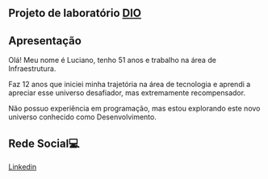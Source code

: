 ## Projeto de laboratório [DIO](https://github.com/digitalinnovationone/dio-lab-open-source)

## Apresentação
Olá! Meu nome é Luciano, tenho 51 anos e trabalho na área de Infraestrutura.

Faz 12 anos que iniciei minha trajetória na área de tecnologia e aprendi a apreciar esse universo desafiador, mas extremamente recompensador.

Não possuo experiência em programação, mas estou explorando este novo universo conhecido como Desenvolvimento.

## Rede Social💻

[Linkedin](https://www.linkedin.com/in/luciano-roberto-bb583b64/)
